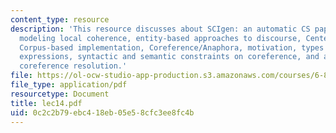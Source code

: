 ```yaml
---
content_type: resource
description: 'This resource discusses about SCIgen: an automatic CS paper generator,
  modeling local coherence, entity-based approaches to discourse, Centering theory,
  Corpus-based implementation, Coreference/Anaphora, motivation, types of referential
  expressions, syntactic and semantic constraints on coreference, and algorithms for
  coreference resolution.'
file: https://ol-ocw-studio-app-production.s3.amazonaws.com/courses/6-864-advanced-natural-language-processing-fall-2005/0c2c2b79ebc418eb05e58cfc3ee8fc4b_lec14.pdf
file_type: application/pdf
resourcetype: Document
title: lec14.pdf
uid: 0c2c2b79-ebc4-18eb-05e5-8cfc3ee8fc4b
---
```

